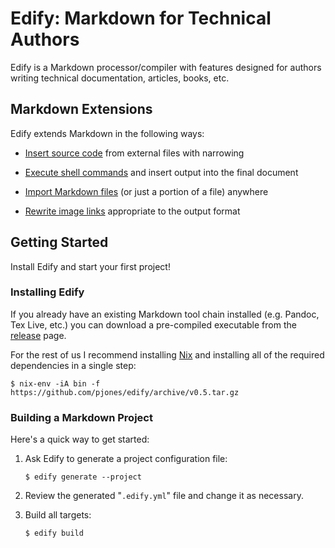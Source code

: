 # Edify: Markdown for Technical Authors

Edify is a Markdown processor/compiler with features designed for
authors writing technical documentation, articles, books, etc.

## Markdown Extensions

Edify extends Markdown in the following ways:

  * [Insert source code][insert] from external files with narrowing

  * [Execute shell commands][exec] and insert output into the final document

  * [Import Markdown files][import] (or just a portion of a file) anywhere

  * [Rewrite image links][image] appropriate to the output format

## Getting Started

Install Edify and start your first project!

### Installing Edify

If you already have an existing Markdown tool chain installed
(e.g. Pandoc, Tex Live, etc.) you can download a pre-compiled
executable from the [release][] page.

For the rest of us I recommend installing [Nix][] and installing all
of the required dependencies in a single step:

```
$ nix-env -iA bin -f https://github.com/pjones/edify/archive/v0.5.tar.gz
```

### Building a Markdown Project

Here's a quick way to get started:

  1. Ask Edify to generate a project configuration file:

     ```
     $ edify generate --project
     ```

  2. Review the generated "`.edify.yml`" file and change it as
     necessary.

  3. Build all targets:

     ```
     $ edify build
     ```

[insert]: doc/insert.md
[exec]: doc/exec.md
[import]: doc/import.md
[image]: doc/image.md
[release]: https://github.com/pjones/edify/releases
[nix]: https://nixos.org/download.html
